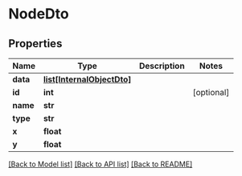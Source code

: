 # NodeDto

## Properties
Name | Type | Description | Notes
------------ | ------------- | ------------- | -------------
**data** | [**list[InternalObjectDto]**](InternalObjectDto.md) |  | 
**id** | **int** |  | [optional] 
**name** | **str** |  | 
**type** | **str** |  | 
**x** | **float** |  | 
**y** | **float** |  | 

[[Back to Model list]](../README.md#documentation-for-models) [[Back to API list]](../README.md#documentation-for-api-endpoints) [[Back to README]](../README.md)


